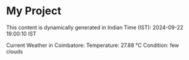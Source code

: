 # My Project

This content is dynamically generated in Indian Time (IST): 2024-09-22 19:00:10 IST


Current Weather in Coimbatore:
Temperature: 27.88 °C
Condition: few clouds
